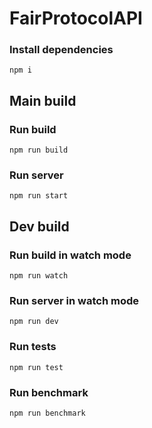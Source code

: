 # FairProtocolAPI

### Install dependencies
```npm i```

## Main build

### Run build
```npm run build```

### Run server
```npm run start```

## Dev build

### Run build in watch mode
```npm run watch```

### Run server in watch mode
```npm run dev```

### Run tests
```npm run test```

### Run benchmark
```npm run benchmark```